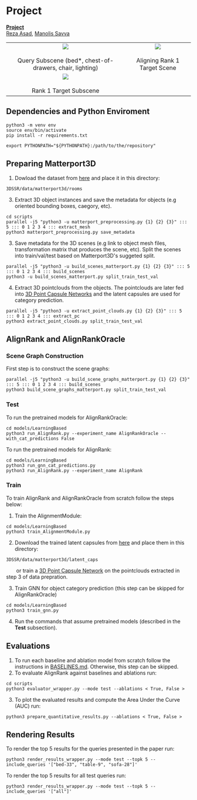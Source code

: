 # Project

**[Project][1]**  
[Reza Asad][RA], [Manolis Savva][MS]

<table width="500" border="0" cellpadding="5">
<tr>

<td align="center" valign="center">
<img src="https://github.com/reza-asad/reza-asad.github.io/blob/master/_publications/query_top_view.gif" />
<br />
<br />
Query Subscene (bed*, chest-of-drawers, chair, lighting)
</td>


<td align="center" valign="center">
<img src="https://github.com/reza-asad/reza-asad.github.io/blob/master/_publications/rank1_alignment.gif" />
<br />
<br />
Aligning Rank 1 Target Scene
</td>
</tr>
 
<td align="center" valign="center">
<img src="https://github.com/reza-asad/reza-asad.github.io/blob/master/_publications/rank1_final.gif" />
<br />
<br />
Rank 1 Target Subscene
</td>
</tr>

</table>
 
## Dependencies and Python Enviroment
```
python3 -m venv env
source env/bin/activate
pip install -r requirements.txt

export PYTHONPATH="${PYTHONPATH}:/path/to/the/repository"
```

## Preparing Matterport3D
1. Dowload the dataset from [here][1] and place it in this directory:
```
3DSSR/data/matterport3d/rooms
```
3. Extract 3D object instances and save the metadata for objects (e.g oriented bounding boxes, caegory, etc).
```
cd scripts
parallel -j5 "python3 -u matterport_preprocessing.py {1} {2} {3}" ::: 5 ::: 0 1 2 3 4 ::: extract_mesh
python3 matterport_preprocessing.py save_metadata
```
3. Save metadata for the 3D scenes (e.g link to object mesh files, transformation matrix that produces the scene, etc). Split the scenes into train/val/test based on Matterport3D's suggeted split.
```
parallel -j5 "python3 -u build_scenes_matterport.py {1} {2} {3}" ::: 5 ::: 0 1 2 3 4 ::: build_scenes
python3 -u build_scenes_matterport.py split_train_test_val
```
4. Extract 3D pointclouds from the objects. The pointclouds are later fed into [3D Point Capsule Networks][2] and the latent capsules are used for category prediction.
```
parallel -j5 "python3 -u extract_point_clouds.py {1} {2} {3}" ::: 5 ::: 0 1 2 3 4 ::: extract_pc
python3 extract_point_clouds.py split_train_test_val
```

## AlignRank and AlignRankOracle
### Scene Graph Construction
First step is to construct the scene graphs:
```
parallel -j5 "python3 -u build_scene_graphs_matterport.py {1} {2} {3}" ::: 5 ::: 0 1 2 3 4 ::: build_scenes
python3 build_scene_graphs_matterport.py split_train_test_val
```
### Test
To run the pretrained models for AlignRankOracle:
```
cd models/LearningBased
python3 run_AlignRank.py --experiment_name AlignRankOracle --with_cat_predictions False
```
To run the pretrained models for AlignRank:
```
cd models/LearningBased
python3 run_gnn_cat_predictions.py
python3 run_AlignRank.py --experiment_name AlignRank
```
### Train
To train AlignRank and AlignRankOracle from scratch follow the steps below:

1. Train the AlignmentModule:
```
cd models/LearningBased
python3 train_AlignmentModule.py 
```
2. Download the trained latent capsules from [here][1] and place them in this directory:
 ```
 3DSSR/data/matterport3d/latent_caps
 ```
 &nbsp;&nbsp;&nbsp;&nbsp;&nbsp;&nbsp;&nbsp;or train a [3D Point Capsule Network][2] on the pointclouds extracted in step 3 of data prepration.
 
3. Train GNN for object category prediction (this step can be skipped for AlignRankOracle)
```
cd models/LearningBased
python3 train_gnn.py
```
4. Run the commands that assume pretrained models (described in the **Test** subsection).


## Evaluations
1. To run each baseline and ablation model from scratch follow the instructions in [BASELINES.md](BASELINES.md). Otherwise, this step can be skipped. 
2. To evaluate AlignRank against baselines and ablations run:
```
cd scripts
python3 evaluator_wrapper.py --mode test --ablations < True, False >
```
3. To plot the evaluated results and compute the Area Under the Curve (AUC) run:
```
python3 prepare_quantitative_results.py --ablations < True, False >
```
## Rendering Results
To render the top 5 results for the queries presented in the paper run:
```
python3 render_results_wrapper.py --mode test --topk 5 --include_queries '["bed-33", "table-9", "sofa-28"]'
```
To render the top 5 results for all test queries run:
```
python3 render_results_wrapper.py --mode test --topk 5 --include_queries '["all"]'
```

[1]: https://github.com/reza-asad/3DSSR
[2]: https://github.com/yongheng1991/3D-point-capsule-networks
[RA]: https://reza-asad.github.io/
[MS]: https://msavva.github.io/
